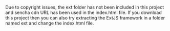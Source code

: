 Due to copyright issues, the ext folder has not been included in this project and sencha cdn URL has been used in the index.html file. If you download this project then you can also try extracting the ExtJS framework in a folder named ext and change the index.html file.
